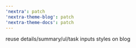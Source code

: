 ```yaml
---
'nextra': patch
'nextra-theme-blog': patch
'nextra-theme-docs': patch
---
```


reuse details/summary/ul/task inputs styles on blog
